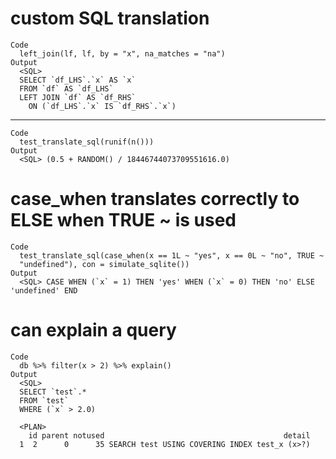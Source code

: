 # custom SQL translation

    Code
      left_join(lf, lf, by = "x", na_matches = "na")
    Output
      <SQL>
      SELECT `df_LHS`.`x` AS `x`
      FROM `df` AS `df_LHS`
      LEFT JOIN `df` AS `df_RHS`
        ON (`df_LHS`.`x` IS `df_RHS`.`x`)

---

    Code
      test_translate_sql(runif(n()))
    Output
      <SQL> (0.5 + RANDOM() / 18446744073709551616.0)

# case_when translates correctly to ELSE when TRUE ~ is used

    Code
      test_translate_sql(case_when(x == 1L ~ "yes", x == 0L ~ "no", TRUE ~
      "undefined"), con = simulate_sqlite())
    Output
      <SQL> CASE WHEN (`x` = 1) THEN 'yes' WHEN (`x` = 0) THEN 'no' ELSE 'undefined' END

# can explain a query

    Code
      db %>% filter(x > 2) %>% explain()
    Output
      <SQL>
      SELECT `test`.*
      FROM `test`
      WHERE (`x` > 2.0)
      
      <PLAN>
        id parent notused                                        detail
      1  2      0      35 SEARCH test USING COVERING INDEX test_x (x>?)

